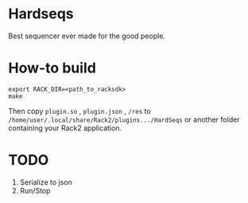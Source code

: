 # Hardseqs

Best sequencer ever made for the good people.

# How-to build

```
export RACK_DIR=<path_to_racksdk>
make
```

Then copy `plugin.so` , `plugin.json` , `/res` to `/home/user/.local/share/Rack2/plugins.../HardSeqs` or another folder containing your Rack2 application.

# TODO

1) Serialize to json
2) Run/Stop